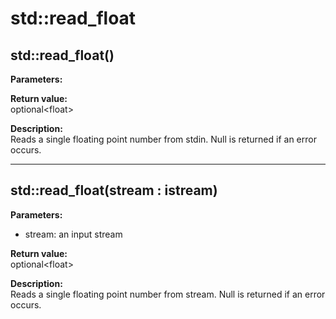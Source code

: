 # std::read_float

## std::read_float()
**Parameters:**  

**Return value:**  
optional&lt;float&gt;  

**Description:**  
Reads a single floating point number from stdin.
Null is returned if an error occurs.

---

## std::read_float(stream : istream)
**Parameters:**  
* stream: an input stream

**Return value:**  
optional&lt;float&gt;  

**Description:**  
Reads a single floating point number from stream.
Null is returned if an error occurs.
